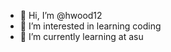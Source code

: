 - 👋 Hi, I’m @hwood12
- 👀 I’m interested in learning coding
- 🌱 I’m currently learning at asu


<!---
hwood12/hwood12 is a ✨ special ✨ repository because its `README.md` (this file) appears on your GitHub profile.
You can click the Preview link to take a look at your changes.
--->
